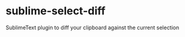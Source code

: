 sublime-select-diff
===================

SublimeText plugin to diff your clipboard against the current selection
